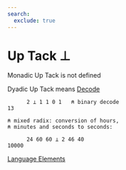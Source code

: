 ```yaml
---
search:
  exclude: true
---
```

<h1 class="heading"><span class="name">Up Tack</span> <span class="command">⊥</span></h1>

Monadic Up Tack is not defined

Dyadic Up Tack means
[Decode](../primitive-functions/decode.md)
```apl
      2 ⊥ 1 1 0 1   ⍝ binary decode
13

⍝ mixed radix: conversion of hours,
⍝ minutes and seconds to seconds:

      24 60 60 ⊥ 2 46 40
10000
```
[Language Elements](./language-elements.md)


